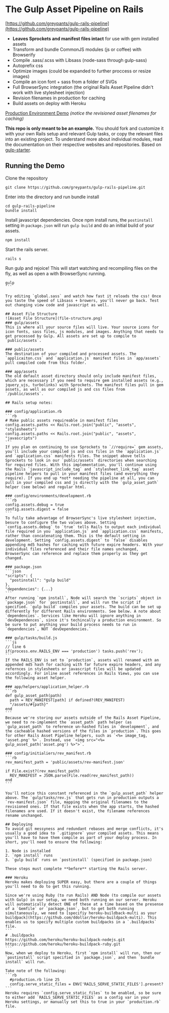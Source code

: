 # The Gulp Asset Pipeline on Rails
[https://github.com/greypants/gulp-rails-pipeline](https://github.com/greypants/gulp-rails-pipeline)
- **Leaves Sprockets and manifest files intact** for use with gem installed assets
- Transform and bundle CommonJS modules (js or coffee) with Browserify
- Compile .sass/.scss with Libsass (node-sass through gulp-sass)
- Autoprefix css
- Optimize images (could be expanded to further proccess or resize images)
- Compile an icon font + sass from a folder of SVGs
- Full BrowserSync integration (the original Rails Asset Pipeline didn't work with live stylesheet injection)
- Revision filenames in production for caching
- Build assets on deploy with Heroku

[Production Environment Demo](https://gulp-rails.herokuapp.com/) _(notice the revisioned asset filenames for caching)_

**This repo is only meant to be an example.** You should fork and customize it with your own Rails setup and relevant Gulp tasks, or copy the relevant files into an existing project. To understand more about individual modules, read the documentation on their respective websites and repositories. Based on [gulp-starter](https://github.com/greypants/gulp-starter).

## Running the Demo
Clone the repository
```
git clone https://github.com/greypants/gulp-rails-pipeline.git
```

Enter into the directory and run bundle install
```
cd gulp-rails-pipeline
bundle install
```

Install javascript dependencies. Once npm install runs, the `postinstall` setting in `package.json` will run `gulp build` and do an initial build of your assets.
```
npm install
```

Start the rails server.
```
rails s
```

Run gulp and rejoice! This will start watching and recompiling files on the fly, as well as open a with BrowserSync running.
````
gulp
```

Try editing `global.sass` and watch how fast it reloads the css! Once you taste the speed of Libsass + browers, you'll never go back. Test out changing view code and javascript as well.

## Asset File Structure
![Asset File Structure](file-structure.png)
### gulp/assets
This is where all your source files will live. Your source icons for icon fonts, sass files, js modules, and images. Anything that needs to get processed by Gulp. All assets are set up to compile to `public/assets`.

### public/assets
The destination of your compiled and processed assets. The `applicaiton.css` and `application.js` manifest files in `app/assets` pull compiled code from this folder.

### app/assets
The old default asset directory should only include manifest files, which are necessary if you need to require gem installed assets (e.g., jquery_ujs, turbolinks) with Sprockets. The manifest files pull in gem assets, as well as our compiled js and css files from `/public/assets`.

## Rails setup notes:

### config/application.rb
```rb
# Make public assets requireable in manifest files
config.assets.paths << Rails.root.join("public", "assets", "stylesheets")
config.assets.paths << Rails.root.join("public", "assets", "javascripts")
```
If you plan on continuing to use Sprockets to `//require=` gem assets, you'll include your compiled js and css files in the `application.js` and `application.css` manifests files. The snippet above tells Sprockets to look in our `public/assets` directories when searching for required files. With this implementation, you'll continue using the Rails `javascript_include_tag` and `stylesheet_link_tag` asset pipeline helpers to pull in your manifest files (and everything they require). If you end up *not* needing the pipeline at all, you can pull in your compiled css and js directly with the `gulp_asset_path` helper (see below) and regular html.

### config/environments/development.rb
```rb
config.assets.debug = true
config.assets.digest = false
```
To fully take advantage of BrowserSync's live stylesheet injection, besure to configure the two values above. Setting `config.assets.debug` to `true` tells Rails to output each individual file required in you `application.js` and `application.css` manifests, rather than concatenating them. This is the default setting in development. Setting `config.assets.digest` to `false` disables appending md5 hashes for caching with future expire headers. With your individual files referenced and their file names unchanged, BrowserSync can reference and replace them properly as they get changed.

### package.json
```json
"scripts": {
  "postinstall": "gulp build"
},
"dependencies": {...}
```
After running `npm install`, Node will search the `scripts` object in `package.json` for `postinstall`, and will run the script if specified. `gulp build` compiles your assets. The build can be set up differently for different Rails environments. See below. A note about `dependencies`. Services like Heroku will ignore anything in `devDependences`, since it's techincally a production environment. So be sure to put anything your build process needs to run in `dependencies`, NOT `devDependencies.`

### gulp/tasks/build.js
```js
// line 6
if(process.env.RAILS_ENV === 'production') tasks.push('rev');
```
If the RAILS_ENV is set to `production`, assets will renamed with an appended md5 hash for caching with far future expire headers, and any refernces in stylesheets or javascript files will be updated accordingly. For inline asset references in Rails Views, you can use the following asset helper.

### app/helpers/application_helper.rb
```rb
def gulp_asset_path(path)
  path = REV_MANIFEST[path] if defined?(REV_MANIFEST)
  "/assets/#{path}"
end
```
Because we're storing our assets outside of the Rails Asset Pipeline, we need to re-implement the `asset_path` path helper (as `gulp_asset_path` to reference un-hashed files in `development`, and the cacheable hashed versions of the files in `production`. This goes for other Rails Asset Pipeline helpers, such as `<%= image_tag, 'asset.png' %>`. Instead, use `<img src="<%= gulp_asset_path('asset.png') %>">`.

### config/initialiers/rev_manifest.rb
```rb
rev_manifest_path = 'public/assets/rev-manifest.json'

if File.exist?(rev_manifest_path)
  REV_MANIFEST = JSON.parse(File.read(rev_manifest_path))
end
```

You'll notice this constant referenced in the `gulp_asset_path` helper above. The `gulp/tasks/rev.js` that gets run in production outputs a `rev-manifest.json` file, mapping the original filenames to the revisioned ones. If that file exists when the app starts, the hashed filenames are used. If it doesn't exist, the filename references rename unchanged.

## Deploying
To avoid git messyness and redundant rebases and merge conflicts, it's usually a good idea to `.gitignore` your compiled assets. This means you'll have to have them compile as part of your deploy process. In short, you'll need to ensure the following:

1. Node is installed
2. `npm install` runs
3. `gulp build` runs on `postinstall` (specified in package.json)

These steps must complete **before** starting the Rails server.

### Heroku
Heroku makes deploying SUPER easy, but there are a couple of things you'll need to do to get this running.

Since we're using Ruby (to run Rails) AND Node (to compile our assets with Gulp) in our setup, we need both running on our server. Heroku will automatically detect ONE of these at a time based on the presense of a `Gemfile` or `package.json`, but to get both running simultaneously, we need to [specifiy heroku-buildback-multi as your buildpack](https://github.com/ddollar/heroku-buildpack-multi). This enables us to specify multiple custom buildpacks in a `.buildpacks` file.
```
# .buildpacks
https://github.com/heroku/heroku-buildpack-nodejs.git
https://github.com/heroku/heroku-buildpack-ruby.git
```
Now, when we deploy to Heroku, first `npm install` will run, then our `postinstall` script specified in `package.json`, and then `bundle install` will run.

Take note of the following:
```rb
  #production.rb line 25
  config.serve_static_files = ENV['RAILS_SERVE_STATIC_FILES'].present?
```
Heroku requires `config.serve_static_files` to be enabled, so be sure to either add `RAILS_SERVE_STATIC_FILES` as a config var in your Heroku settings, or manually set this to true in your `production.rb` file.
